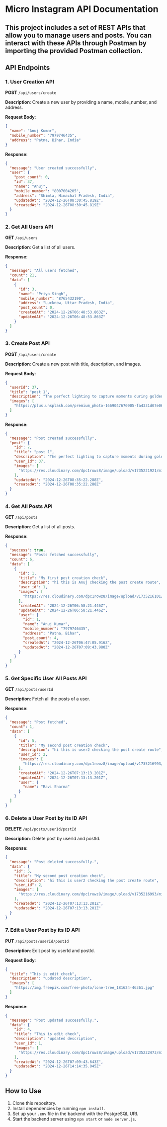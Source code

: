 
# Micro Instagram API Documentation

## This project includes a set of REST APIs that allow you to manage users and posts. You can interact with these APIs through Postman by importing the provided Postman collection.

## API Endpoints

### 1. User Creation API
**POST** `/api/users/create`

**Description**: Create a new user by providing a name, mobile_number, and address.

**Request Body**:
```json
{
  "name": "Anuj Kumar",
  "mobile_number": "7979746435",
  "address": "Patna, Bihar, India"
}
```

**Response**:
```json
{
  "message": "User created successfully",
  "user": {
    "post_count": 0,
    "id": 37,
    "name": "Anuj",
    "mobile_number": "8007004205",
    "address": "Shimla, Himachal Pradesh, India",
    "updatedAt": "2024-12-26T08:30:45.819Z",
    "createdAt": "2024-12-26T08:30:45.819Z"
  }
}
```

### 2. Get All Users API
**GET** `/api/users`

**Description**: Get a list of all users.

**Response**:
```json
{
  "message": "All users fetched",
  "count": 21,
  "data": [
    {
      "id": 3,
      "name": "Priya Singh",
      "mobile_number": "8765432190",
      "address": "Lucknow, Uttar Pradesh, India",
      "post_count": 0,
      "createdAt": "2024-12-26T06:48:53.863Z",
      "updatedAt": "2024-12-26T06:48:53.863Z"
    }
  ]
}
```

### 3. Create Post API
**POST** `/api/users/create`

**Description**: Create a new post with title, description, and images.

**Request Body**:
```json
{
  "userId": 37,
  "title": "post 1",
  "description": "The perfect lighting to capture moments during golden hour.",
  "images": [
    "https://plus.unsplash.com/premium_photo-1669047670905-fa4331d07e06?w=500&auto=format&fit=crop&q=60&ixlib=rb-4.0.3&ixid=M3wxMjA3fDB8MHxzZWFyY2h8MXx8aGQlMjBwaG90b3N8ZW58MHx8MHx8fDA%3D"
  ]
}
```

**Response**:
```json
{
  "message": "Post created successfully",
  "post": {
    "id": 7,
    "title": "post 1",
    "description": "The perfect lighting to capture moments during golden hour.",
    "user_id": 37,
    "images": [
      "https://res.cloudinary.com/dpc1rowz8/image/upload/v1735221921/micro_insta_posts/fjjqkd7d2ra26b5po6c2.jpg"
    ],
    "updatedAt": "2024-12-26T08:35:22.288Z",
    "createdAt": "2024-12-26T08:35:22.288Z"
  }
}
```

### 4. Get All Posts API
**GET** `/api/posts`

**Description**: Get a list of all posts.

**Response**:
```json
{
  "success": true,
  "message": "Posts fetched successfully",
  "count": 6,
  "data": [
    {
      "id": 1,
      "title": "My first post creation check",
      "description": "hi this is Anuj checking the post create route",
      "user_id": 1,
      "images": [
        "https://res.cloudinary.com/dpc1rowz8/image/upload/v1735216101/micro_insta_posts/lypvhjqdq3e51fu83gzz.jpg"
      ],
      "createdAt": "2024-12-26T06:58:21.446Z",
      "updatedAt": "2024-12-26T06:58:21.446Z",
      "user": {
        "id": 1,
        "name": "Anuj Kumar",
        "mobile_number": "7979746435",
        "address": "Patna, Bihar",
        "post_count": 4,
        "createdAt": "2024-12-26T06:47:05.916Z",
        "updatedAt": "2024-12-26T07:09:43.980Z"
      }
    }
  ]
}
```

### 5. Get Specific User All Posts API
**GET** `/api/posts/userId`

**Description**: Fetch all the posts of a user.

**Response**:
```json
{
  "message": "Post fetched",
  "count": 1,
  "data": [
    {
      "id": 5,
      "title": "My second post creation check",
      "description": "hi this is user2 checking the post create route",
      "user_id": 2,
      "images": [
        "https://res.cloudinary.com/dpc1rowz8/image/upload/v1735216993/micro_insta_posts/oklhz4wfubiom3ng0pta.jpg"
      ],
      "createdAt": "2024-12-26T07:13:13.201Z",
      "updatedAt": "2024-12-26T07:13:13.201Z",
      "user": {
        "name": "Ravi Sharma"
      }
    }
  ]
}
```

### 6. Delete a User Post by its ID API
**DELETE** `/api/posts/userId/postId`

**Description**: Delete post by userId and postId.

**Response**:
```json
{
  "message": "Post deleted successfully.",
  "data": {
    "id": 5,
    "title": "My second post creation check",
    "description": "hi this is user2 checking the post create route",
    "user_id": 2,
    "images": [
      "https://res.cloudinary.com/dpc1rowz8/image/upload/v1735216993/micro_insta_posts/oklhz4wfubiom3ng0pta.jpg"
    ],
    "createdAt": "2024-12-26T07:13:13.201Z",
    "updatedAt": "2024-12-26T07:13:13.201Z"
  }
}
```

### 7. Edit a User Post by its ID API
**PUT** `/api/posts/userId/postId`

**Description**: Edit post by userId and postId.

**Request Body**:
```json
{
  "title": "This is edit check",
  "description": "updated description",
  "images": [
    "https://img.freepik.com/free-photo/lone-tree_181624-46361.jpg"
  ]
}
```

**Response**:
```json
{
  "message": "Post updated successfully.",
  "data": {
    "id": 4,
    "title": "This is edit check",
    "description": "updated description",
    "user_id": 1,
    "images": [
      "https://res.cloudinary.com/dpc1rowz8/image/upload/v1735222473/micro_insta_posts/lk8tehpsm7wylblh8gt2.jpg"
    ],
    "createdAt": "2024-12-26T07:09:43.643Z",
    "updatedAt": "2024-12-26T14:14:35.045Z"
  }
}
```

## How to Use

1. Clone this repository.
2. Install dependencies by running `npm install`.
3. Set up your `.env` file in the backend with the PostgreSQL URI.
4. Start the backend server using `npm start` or `node server.js`.
